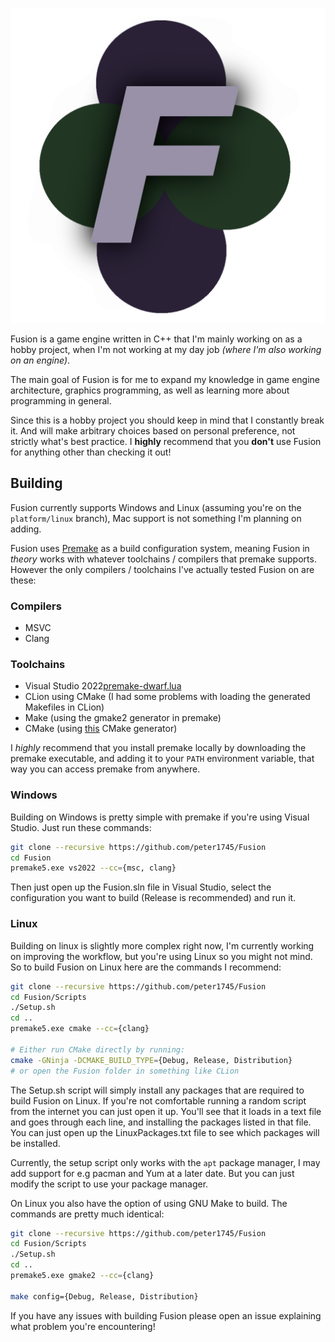 ![Fusion](./Resources/FusionLogo.png)

Fusion is a game engine written in C++ that I'm mainly working on as a hobby project, when I'm not working at my day job *(where I'm also working on an engine)*.

The main goal of Fusion is for me to expand my knowledge in game engine architecture, graphics programming, as well as learning more about programming in general.

Since this is a hobby project you should keep in mind that I constantly break it. And will make arbitrary choices based on personal preference, not strictly what's best practice.
I **highly** recommend that you **don't** use Fusion for anything other than checking it out!

## Building
Fusion currently supports Windows and Linux (assuming you're on the `platform/linux` branch), Mac support is not something I'm planning on adding.

Fusion uses [Premake](https://premake.github.io/) as a build configuration system, meaning Fusion in *theory* works with whatever toolchains / compilers that premake supports. However the only compilers / toolchains I've actually tested Fusion on are these:
### Compilers
- MSVC
- Clang

### Toolchains
- Visual Studio 2022[premake-dwarf.lua](Vendor%2Fpremake-dwarf.lua)
- CLion using CMake (I had some problems with loading the generated Makefiles in CLion)
- Make (using the gmake2 generator in premake)
- CMake (using [this](https://github.com/MarcasRealAccount/premake-cmake) CMake generator)

I *highly* recommend that you install premake locally by downloading the premake executable, and adding it to your `PATH` environment variable, that way you can access premake from anywhere.

### Windows
Building on Windows is pretty simple with premake if you're using Visual Studio. Just run these commands:
```bash
git clone --recursive https://github.com/peter1745/Fusion
cd Fusion
premake5.exe vs2022 --cc={msc, clang}
```

Then just open up the Fusion.sln file in Visual Studio, select the configuration you want to build (Release is recommended) and run it.


### Linux
Building on linux is slightly more complex right now, I'm currently working on improving the workflow, but you're using Linux so you might not mind.
So to build Fusion on Linux here are the commands I recommend:
```sh
git clone --recursive https://github.com/peter1745/Fusion
cd Fusion/Scripts
./Setup.sh
cd ..
premake5.exe cmake --cc={clang}

# Either run CMake directly by running:
cmake -GNinja -DCMAKE_BUILD_TYPE={Debug, Release, Distribution}
# or open the Fusion folder in something like CLion
```
The Setup.sh script will simply install any packages that are required to build Fusion on Linux. If you're not comfortable running a random script from the internet you can just open it up.
You'll see that it loads in a text file and goes through each line, and installing the packages listed in that file. You can just open up the LinuxPackages.txt file to see which packages will be installed.

Currently, the setup script only works with the `apt` package manager, I may add support for e.g pacman and Yum at a later date. But you can just modify the script to use your package manager.

On Linux you also have the option of using GNU Make to build. The commands are pretty much identical:
```sh
git clone --recursive https://github.com/peter1745/Fusion
cd Fusion/Scripts
./Setup.sh
cd ..
premake5.exe gmake2 --cc={clang}

make config={Debug, Release, Distribution}
```

If you have any issues with building Fusion please open an issue explaining what problem you're encountering!